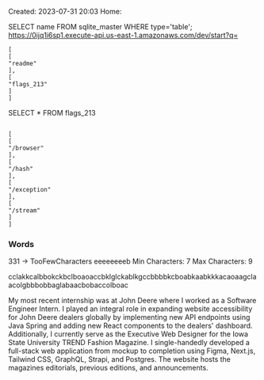 Created: 2023-07-31 20:03
Home: 

SELECT name FROM sqlite_master WHERE type='table';
https://0ijq1i6sp1.execute-api.us-east-1.amazonaws.com/dev/start?q=

```
[
[
"readme"
],
[
"flags_213"
]
]
```

SELECT * FROM flags_213
```

[
[
"/browser"
],
[
"/hash"
],
[
"/exception"
],
[
"/stream"
]
]
```

### Words
331 -> TooFewCharacters
eeeeeeeeb
Min Characters: 7
Max Characters: 9

cclakkcalbbokckbclboaoaccbklglckablkgccbbbbkcboabkaabkkkacaoaagclaacolgbbbobbaglabaacbobaccolboac


My most recent internship was at John Deere where I worked as a Software Engineer Intern. I played an integral role in expanding website accessibility for John Deere dealers globally by implementing new API endpoints using Java Spring and adding new React components to the dealers' dashboard. Additionally, I currently serve as the Executive Web Designer for the Iowa State University TREND Fashion Magazine. I single-handedly developed a full-stack web application from mockup to completion using Figma, Next.js, Tailwind CSS, GraphQL, Strapi, and Postgres. The website hosts the magazines editorials, previous editions, and announcements.